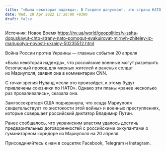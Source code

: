 ```yaml
---
title: "«Была некоторая надежда». В Госдепе допускают, что страны НАТО могут помочь с эвакуацией мирных жителей из Мариуполя"
date: Wed, 20 Apr 2022 17:28:00 +0300
draft: false
---
```

Источник: Новое Время https://nv.ua/world/geopolitics/v-ssha-dopuskayut-chto-strany-nato-pomogut-evakuirovat-mirnyh-zhiteley-iz-mariupolya-novosti-ukrainy-50235512.html


Война России против Украины — главные события 20 апреля

«Была некоторая надежда», что российские военные могут разрешить безопасный проход для мирных жителей и раненых солдат из Мариуполя, заявил она в комментарии СNN. 

С точки зрения Нуланд «если это произойдет, к этому будут привлечены союзники по НАТО». Однако эти планы «ранее несколько раз проваливались», сказала она. 

Замгоссекретаря США подчеркнула, что осада Мариуполя свидетельствует «о жестокости этой войны» и военных преступлениях, которые совершает российский диктатор Владимир Путин.

Ранее сообщалось, что украинским властям удалось достичь предварительных договоренностей с российскими оккупантами о гуманитарном коридоре из Мариуполя на 20 апреля.

Присоединяйтесь к нам в соцсетях Facebook, Telegram и Instagram.
